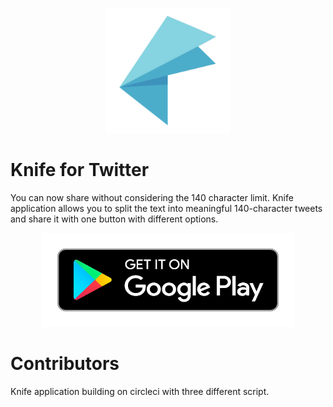 <p align="center">
    <img src="https://github.com/ihsanbal/Knife/blob/master/app/src/main/ic_launcher-web.png" width="200" height="200"/>
</p>

# Knife for Twitter
You can now share without considering the 140 character limit. Knife application allows you to split the text into meaningful 140-character tweets and share it with one button with different options.
<p align="center">
        <a href="https://play.google.com/store/apps/details?id=com.ihsanbal.knife"> <img src="https://github.com/ihsanbal/Knife/blob/master/img/google-play-badge.png" width="406" height="150"> </a>
</p>

# Contributors
Knife application building on circleci with three different script.
